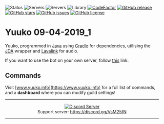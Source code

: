 ![Status](https://discordbots.org/api/widget/status/420682957007880223.svg)
![Servers](https://discordbots.org/api/widget/servers/420682957007880223.svg)
![Servers](https://discordbots.org/api/widget/upvotes/420682957007880223.svg)
![Library](https://discordbots.org/api/widget/lib/420682957007880223.svg)
[![CodeFactor](https://www.codefactor.io/repository/github/Yuuko-oh/yuuko/badge)](https://www.codefactor.io/repository/github/yuuko-oh/yuuko)
[![GitHub release](https://img.shields.io/github/release/Yuuko-oh/Yuuko.svg)](https://github.com/Yuuko-oh/Yuuko)
[![GitHub stars](https://img.shields.io/github/stars/Yuuko-oh/Yuuko.svg)](https://github.com/Yuuko-oh/Yuuko/stargazers)
[![GitHub issues](https://img.shields.io/github/issues/Yuuko-oh/Yuuko.svg)](https://github.com/Yuuko-oh/Yuuko/issues)
[![GitHub license](https://img.shields.io/github/license/Yuuko-oh/Yuuko.svg)](https://github.com/Yuuko-oh/Yuuko/blob/master/LICENSE)

# Yuuko 09-04-2019_1

Yuuko, programmed in [Java](https://www.oracle.com/uk/java/index.html) using [Gradle](https://gradle.org/) for dependencies, utilising the [JDA](https://github.com/DV8FromTheWorld/JDA) wrapper and [Lavalink](https://github.com/sedmelluq/lavaplayer) for audio.

If you want to use the bot on your own server, follow [this](https://discordapp.com/oauth2/authorize?client_id=420682957007880223&permissions=8&scope=bot) link.

## Commands

Visit [www.yuuko.info](https://www.yuuko.info) for a full list of commands, and a **dashboard** where you can modify guild settings!

---

<p align="center">
  <a href="https://discord.gg/VsM25fN"><img src="https://discordapp.com/api/guilds/368094427089993729/widget.png?style=banner3" alt="Discord Server"></a>
  <br>Support server: <a href="https://discord.gg/VsM25fN">https://discord.gg/VsM25fN</a>
</p>

---